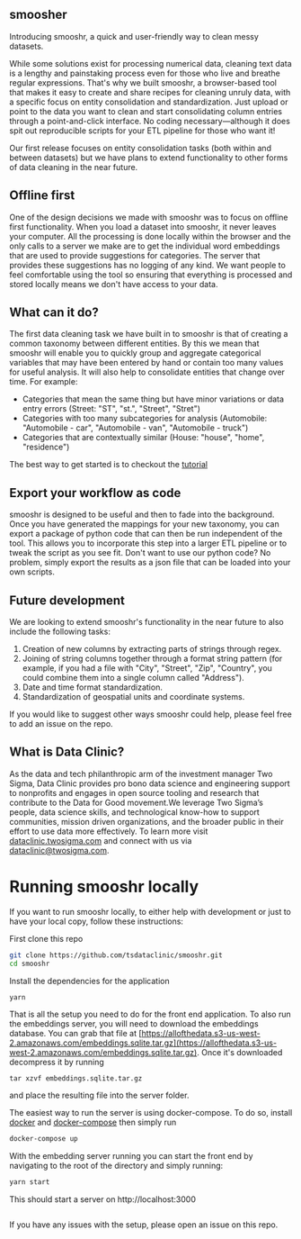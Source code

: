 ## smoosher

Introducing smooshr, a quick and user-friendly way to clean messy datasets.

While some solutions exist for processing numerical data, cleaning text data is a lengthy and painstaking process even for those who live and breathe regular expressions. That's why we built smooshr, a browser-based tool that makes it easy to create and share recipes for cleaning unruly data, with a specific focus on entity consolidation and standardization. Just upload or point to the data you want to clean and start consolidating column entries through a point-and-click interface. No coding necessary—although it does spit out reproducible scripts for your ETL pipeline for those who want it!  

Our first release focuses on entity consolidation tasks (both within and between datasets) but we have plans to extend functionality to other forms of data cleaning in the near future.

## Offline first

One of the design decisions we made with smooshr was to focus on offline first functionality. When you load a dataset into smooshr, it never leaves your computer. All the processing is done locally within the browser and the only calls to a server we make are to get the individual word embeddings that are used to provide suggestions for categories. The server that provides these suggestions has no logging of any kind. We want people to feel comfortable using the tool so ensuring that everything is processed and stored locally means we don't have access to your data. 

## What can it do?

The first data cleaning task we have built in to smooshr is that of creating a common taxonomy between different entities. By this we mean that smooshr will enable you to quickly group and aggregate categorical variables that may have been entered by hand or contain too many values for useful analysis. It will also help to consolidate entities that change over time. For example: 

- Categories that mean the same thing but have minor variations or data entry errors (Street: "ST", "st.", "Street", "Stret")
- Categories with too many subcategories for analysis (Automobile: "Automobile - car", "Automobile - van", "Automobile - truck")
- Categories that are contextually similar (House: "house", "home", "residence")

The best way to get started is to checkout the [tutorial](https://github.com/tsdataclinic/smooshr/blob/master/tutorial.md)

## Export your workflow as code

smooshr is designed to be useful and then to fade into the background. Once you have generated the mappings for your new taxonomy, you can export a package of python code that can then be run independent of the tool. This allows you to incorporate this step into a larger ETL pipeline or to tweak the script as you see fit. Don't want to use our python code? No problem, simply export the results as a json file that can be loaded into your own scripts.

## Future development

We are looking to extend smooshr's functionality in the near future to also include the following tasks:

1. Creation of new columns by extracting parts of strings through regex.
2. Joining of string columns together through a format string pattern (for example, if you had a file with "City", "Street", "Zip", "Country", you could combine them into a single column called "Address").
3. Date and time format standardization.
4. Standardization of geospatial units and coordinate systems.

If you would like to suggest other ways smooshr could help, please feel free to add an issue on the repo.

## What is Data Clinic?

As the data and tech philanthropic arm of the investment manager Two Sigma, Data Clinic provides pro bono data science and engineering support to nonprofits and engages in open source tooling and research that contribute to the Data for Good movement.We leverage Two Sigma’s people, data science skills, and technological know-how to support communities, mission driven organizations, and the broader public in their effort to use data more effectively. To learn more visit [dataclinic.twosigma.com](dataclinic.twosigma.com) and connect with us via [dataclinic@twosigma.com](mailto:dataclinic@twosigma.com).

# Running smooshr locally

If you want to run smooshr locally, to either help with development or just to have your local copy, follow these instructions:

First clone this repo

```bash
git clone https://github.com/tsdataclinic/smooshr.git
cd smooshr
```

Install the dependencies for the application

```bash
yarn
```

That is all the setup you need to do for the front end application. To also run the embeddings server, you will need to download the embeddings database. You can grab that file at [https://allofthedata.s3-us-west-2.amazonaws.com/embeddings.sqlite.tar.gz](https://allofthedata.s3-us-west-2.amazonaws.com/embeddings.sqlite.tar.gz). Once it's downloaded decompress it by running

```
tar xzvf embeddings.sqlite.tar.gz
```

and place the resulting file into the server folder.

The easiest way to run the server is using docker-compose. To do so, install [docker]() and [docker-compose]() then simply run

```bash
docker-compose up
```

With the embedding server running you can start the front end by navigating to the root of the directory and simply running:

```bash
yarn start

```

This should start a server on http://localhost:3000

```

```

If you have any issues with the setup, please open an issue on this repo.
